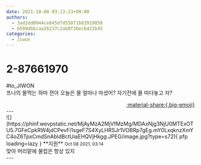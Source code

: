 ```yaml
---
date: 2021-10-08 03:13:13+09:00
authors:
  - 3ad2dd0944ce045d7d550f1b83919050
  - 6599dbbcaa26237c2ab0f3becb421b45
categories:
  - Jiwon
---
```


# 2-87661970

<div class="post-container" markdown="1">
<div class="content-container md-sidebar__scrollwrap" markdown="1">

\#to_JIWON<br>프나의 물먹는 하마 젼아 오늘은 물 얼마나 마셨어? 자기전에 물 떠다놓고 자?

</div>
</div>

<div style="text-align: right;" markdown="1">
<a href="https://weverse.io/fromis9/fanpost/2-87661970" style="text-align: right;">:material-share:{.big-emoji}</a>
</div>
---

<div class="comments-container md-sidebar__scrollwrap" markdown="1">
<div class="comment" markdown="1">
<div class='id-container' markdown="1">
![](https://phinf.wevpstatic.net/MjAyMzA2MjVfMzMg/MDAxNjg3NjU0MTExOTU5.7GFeCpkRW4jdCPevFi1sgeF7S4XyLHRSJr1VOBRp7gEg.mY0LxqknzXmYC4oZ6TpxCmdSnAbldBctUiaEHQVjHkgg.JPEG/image.jpg?type=s72){ pfp loading=lazy }
**<span class="artist">지원</span>** <small>Oct 08 2021, 03:14</small><br>
</div>
<div class='comment-body' markdown="1">
맞아 머리맡에 물컵은 항상 있지
</div>
</div>
</div>
---
